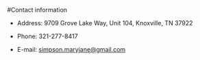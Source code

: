 #Contact information

* Address: 9709 Grove Lake Way, Unit 104, Knoxville, TN 37922

* Phone: 321-277-8417

* E-mail: <simpson.maryjane@gmail.com>
